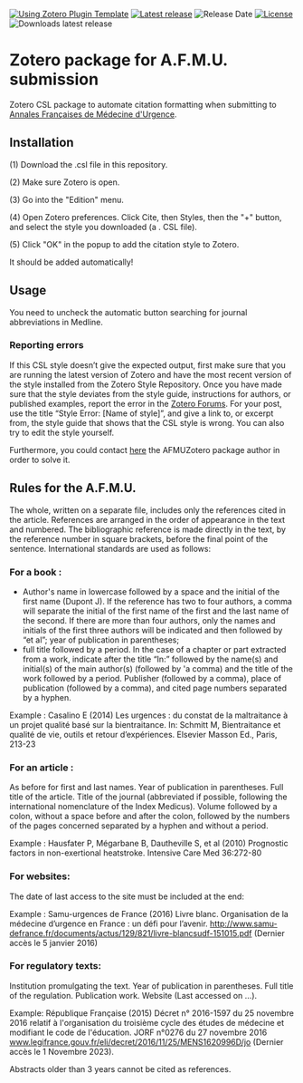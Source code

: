 [![Using Zotero Plugin Template](https://img.shields.io/badge/Using-Zotero%20Plugin%20Template-blue?style=flat-round&logo=github)](https://github.com/windingwind/zotero-plugin-template)
[![Latest release](https://img.shields.io/github/release/edlansiaux/AFMUzotero)](edlansiaux/AFMUzotero/releases)
![Release Date](https://img.shields.io/github/release-date/edlansiaux/AFMUzotero?color=9cf)
[![License](https://img.shields.io/github/license/edlansiaux/AFMUzotero)](https://github.com/edlansiaux/AFMUzotero/blob/master/LICENSE)
![Downloads latest release](https://img.shields.io/github/downloads/edlansiaux/AFMUzotero/latest/total?color=yellow)

# Zotero package for A.F.M.U. submission

Zotero CSL package to automate citation formatting when submitting to [Annales Françaises de Médecine d'Urgence](https://www.jle.com/fr/revues/fmu/revue.phtml).

## Installation
(1) Download the .csl file in this repository.

(2) Make sure Zotero is open.

(3) Go into the "Edition" menu.

(4) Open Zotero preferences. Click Cite, then Styles, then the "+" button, and select the style you downloaded (a . CSL file).

(5) Click "OK" in the popup to add the citation style to Zotero. 

It should be added automatically!

## Usage

You need to uncheck the automatic button searching for journal abbreviations in Medline.

### Reporting errors
If this CSL style doesn’t give the expected output, first make sure that you are running the latest version of Zotero and have the most recent version of the style installed from the Zotero Style Repository. Once you have made sure that the style deviates from the style guide, instructions for authors, or published examples, report the error in the [Zotero Forums](https://www.zotero.org/forum). For your post, use the title “Style Error: [Name of style]”, and give a link to, or excerpt from, the style guide that shows that the CSL style is wrong. You can also try to edit the style yourself. 

Furthermore, you could contact [here](edouard.lansiaux@orange.fr) the AFMUZotero package author in order to solve it.

## Rules for the A.F.M.U.
The whole, written on a separate file, includes only the references cited in the article. References are arranged in the order of appearance in the text and numbered. The bibliographic reference is made directly in the text, by the reference number in square brackets, before the final point of the sentence. International standards are used as follows:

### For a book :
- Author's name in lowercase followed by a space and the initial of the first name (Dupont J). If the reference has two to four authors, a comma will separate the initial of the first name of the first and the last name of the second. If there are more than four authors, only the names and initials of the first three authors will be indicated and then followed by “et al”;
year of publication in parentheses;
- full title followed by a period. In the case of a chapter or part extracted from a work, indicate after the title “In:” followed by the name(s) and initial(s) of the main author(s) (followed by 'a comma) and the title of the work followed by a period. Publisher (followed by a comma), place of publication (followed by a comma), and cited page numbers separated by a hyphen.

Example : Casalino E (2014) Les urgences : du constat de la maltraitance à un projet qualité basé sur la bientraitance. In: Schmitt M, Bientraitance et qualité de vie, outils et retour d’expériences. Elsevier Masson Ed., Paris, 213-23

### For an article :
As before for first and last names. Year of publication in parentheses. Full title of the article. Title of the journal (abbreviated if possible, following the international nomenclature of the Index Medicus). Volume followed by a colon, without a space before and after the colon, followed by the numbers of the pages concerned separated by a hyphen and without a period.

Example : Hausfater P, Mégarbane B, Dautheville S, et al (2010) Prognostic factors in non-exertional heatstroke. Intensive Care Med 36:272-80

### For websites:

The date of last access to the site must be included at the end:

Example : Samu-urgences de France (2016) Livre blanc. Organisation de la médecine d’urgence en France : un défi pour l’avenir. http://www.samu-defrance.fr/documents/actus/129/821/livre-blancsudf-151015.pdf (Dernier accès le 5 janvier 2016)

### For regulatory texts:

Institution promulgating the text. Year of publication in parentheses. Full title of the regulation. Publication work. Website (Last accessed on …).

Example: République Française (2015) Décret n° 2016-1597 du 25 novembre 2016 relatif à l'organisation du troisième cycle des études de médecine et modifiant le code de l'éducation. JORF n°0276 du 27 novembre 2016 www.legifrance.gouv.fr/eli/decret/2016/11/25/MENS1620996D/jo (Dernier accès le 1 Novembre 2023).

Abstracts older than 3 years cannot be cited as references.
